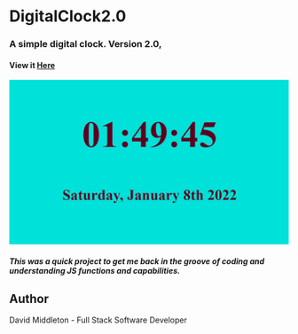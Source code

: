 # DigitalClock2.0

### A simple digital clock. Version 2.0, 

#### View it [Here](https://middletond1.github.io/DigitalClock2.0/)

![](https://github.com/middletond1/DigitalClock2.0/blob/main/images/2022-01-08%2013_49_46-Digital%20Clock%202.0.png)


##### This was a quick project to get me back in the groove of coding and understanding JS functions and capabilities.

## Author
David Middleton - Full Stack Software Developer
